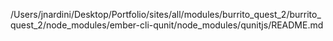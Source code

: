 /Users/jnardini/Desktop/Portfolio/sites/all/modules/burrito_quest_2/burrito_quest_2/node_modules/ember-cli-qunit/node_modules/qunitjs/README.md